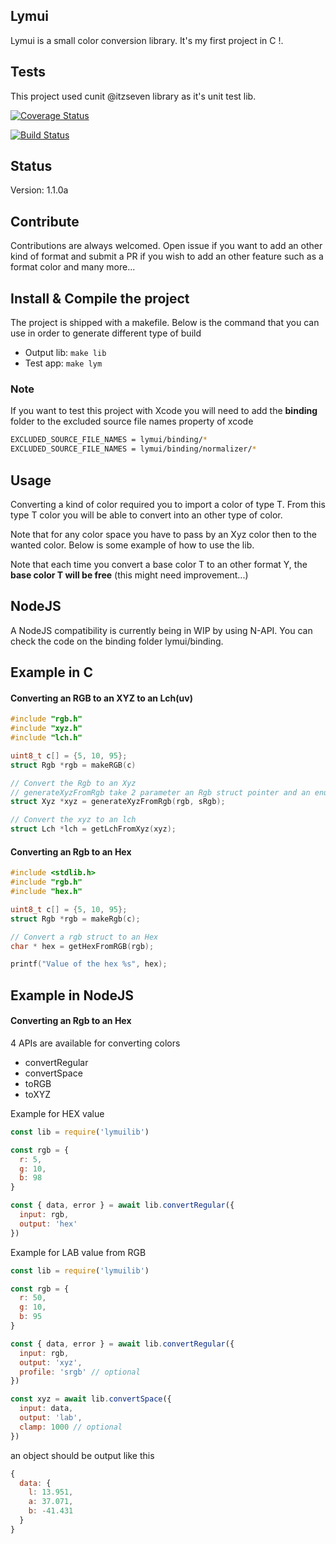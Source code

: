 ##  Lymui

Lymui is a small color conversion library. It's my first project in C !.

## Tests

This project used cunit @itzseven library as it's unit test lib.

[![Coverage Status](https://coveralls.io/repos/github/MarcInthaamnouay/lymui/badge.svg)](https://coveralls.io/github/MarcInthaamnouay/lymui)

[![Build Status](https://travis-ci.org/MarcInthaamnouay/lymui.svg?branch=master)](https://travis-ci.org/MarcInthaamnouay/lymui)

## Status

Version: 1.1.0a

## Contribute

Contributions are always welcomed. Open issue if you want to add an other kind of format and submit a PR if you wish to add an other feature such as a format color and many more...

## Install & Compile the project

The project is shipped with a makefile. Below is the command that you can use in order to generate different type of build

- Output lib: ```make lib```
- Test app: ```make lym```

### Note

If you want to test this project with Xcode you will need to add the **binding** folder to the excluded source file names property of xcode

```bash
EXCLUDED_SOURCE_FILE_NAMES = lymui/binding/* 
EXCLUDED_SOURCE_FILE_NAMES = lymui/binding/normalizer/*
```

## Usage

Converting a kind of color required you to import a color of type T. From this type T color you will be able to convert into an other type of color. 

Note that for any color space you have to pass by an Xyz color then to the wanted color. Below is some example of how to use the lib.

Note that each time you convert a base color T to an other format Y, the **base color T will be free** (this might need improvement...)

## NodeJS

A NodeJS compatibility is currently being in WIP by using N-API. You can check the code on the binding folder lymui/binding.

## Example in C

#### Converting an RGB to an XYZ to an Lch(uv)

```c
#include "rgb.h"
#include "xyz.h"
#include "lch.h"

uint8_t c[] = {5, 10, 95};
struct Rgb *rgb = makeRGB(c)

// Convert the Rgb to an Xyz
// generateXyzFromRgb take 2 parameter an Rgb struct pointer and an enum (sRgb | adobeRgb)
struct Xyz *xyz = generateXyzFromRgb(rgb, sRgb);

// Convert the xyz to an lch
struct Lch *lch = getLchFromXyz(xyz);
```

#### Converting an Rgb to an Hex

```c
#include <stdlib.h>
#include "rgb.h"
#include "hex.h"

uint8_t c[] = {5, 10, 95};
struct Rgb *rgb = makeRgb(c);

// Convert a rgb struct to an Hex
char * hex = getHexFromRGB(rgb);

printf("Value of the hex %s", hex);
```

## Example in NodeJS

#### Converting an Rgb to an Hex

4 APIs are available for converting colors

- convertRegular
- convertSpace
- toRGB
- toXYZ

Example for HEX value

```js
const lib = require('lymuilib')

const rgb = {
  r: 5,
  g: 10,
  b: 98
}

const { data, error } = await lib.convertRegular({
  input: rgb,
  output: 'hex'
})
```

Example for LAB value from RGB

```js
const lib = require('lymuilib')

const rgb = {
  r: 50,
  g: 10,
  b: 95
}

const { data, error } = await lib.convertRegular({
  input: rgb,
  output: 'xyz',
  profile: 'srgb' // optional
})

const xyz = await lib.convertSpace({
  input: data,
  output: 'lab',
  clamp: 1000 // optional
})
```

an object should be output like this

```js
{
  data: {
    l: 13.951,
    a: 37.071,
    b: -41.431
  }
}
```